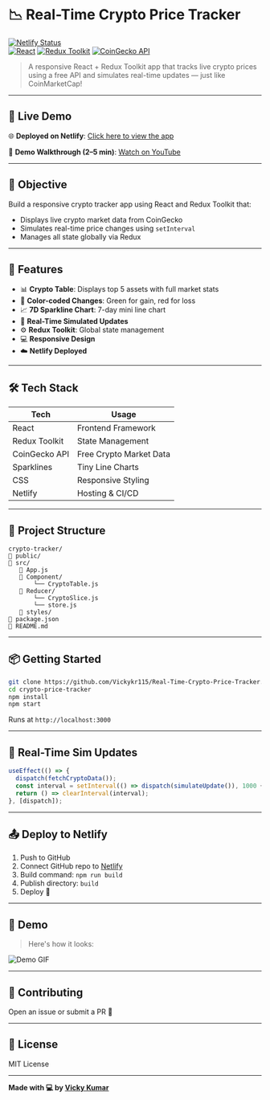 # 📉 Real-Time Crypto Price Tracker

[![Netlify Status](https://api.netlify.com/api/v1/badges/YOUR_NETLIFY_SITE_ID/deploy-status)](https://app.netlify.com/sites/YOUR_PROJECT_NAME/deploys)  
[![React](https://img.shields.io/badge/React-2025-blue?logo=react)](https://reactjs.org)
[![Redux Toolkit](https://img.shields.io/badge/Redux--Toolkit-Modern-purple?logo=redux)](https://redux-toolkit.js.org)
[![CoinGecko API](https://img.shields.io/badge/API-CoinGecko-green?logo=coinmarketcap)](https://www.coingecko.com/en/api)

> A responsive React + Redux Toolkit app that tracks live crypto prices using a free API and simulates real-time updates — just like CoinMarketCap!

---

## 🚀 Live Demo

🌐 **Deployed on Netlify**: [Click here to view the app](https://real-time-crypto-tracker1.netlify.app/)

🎥 **Demo Walkthrough (2–5 min)**: [Watch on YouTube](https://youtu.be/your-demo-link)

---

## 🎯 Objective

Build a responsive crypto tracker app using React and Redux Toolkit that:

- Displays live crypto market data from CoinGecko  
- Simulates real-time price changes using `setInterval`  
- Manages all state globally via Redux

---

## 🧠 Features

- 📊 **Crypto Table**: Displays top 5 assets with full market stats  
- 🎨 **Color-coded Changes**: Green for gain, red for loss  
- 📈 **7D Sparkline Chart**: 7-day mini line chart  
- 🔄 **Real-Time Simulated Updates**  
- ⚙️ **Redux Toolkit**: Global state management  
- 💻 **Responsive Design**  
- ☁️ **Netlify Deployed**

---

## 🛠️ Tech Stack

| Tech             | Usage                                |
|------------------|---------------------------------------|
| React            | Frontend Framework                    |
| Redux Toolkit    | State Management                      |
| CoinGecko API    | Free Crypto Market Data               |
| Sparklines       | Tiny Line Charts                      |
| CSS              | Responsive Styling                    |
| Netlify          | Hosting & CI/CD                       |

---

## 🧱 Project Structure

```
crypto-tracker/
🔻 public/
🔻 src/
   🔻 App.js
   🔻 Component/
       └── CryptoTable.js
   🔻 Reducer/
       └── CryptoSlice.js
       └── store.js    
   🔻 styles/
🔻 package.json
🔻 README.md
```

---

## 📦 Getting Started

```bash
git clone https://github.com/Vickykr115/Real-Time-Crypto-Price-Tracker.git
cd crypto-price-tracker
npm install
npm start
```

Runs at `http://localhost:3000`

---

## 🔄 Real-Time Sim Updates

```js
useEffect(() => {
  dispatch(fetchCryptoData());
  const interval = setInterval(() => dispatch(simulateUpdate()), 1000 + Math.random() * 1000);
  return () => clearInterval(interval);
}, [dispatch]);
```

---

## 📤 Deploy to Netlify

1. Push to GitHub  
2. Connect GitHub repo to [Netlify](https://netlify.com)  
3. Build command: `npm run build`  
4. Publish directory: `build`  
5. Deploy 🎉

---

## 🎢 Demo

> Here's how it looks:

![Demo GIF](https://your-demo-link.gif)

---

## 🤝 Contributing

Open an issue or submit a PR 💬

---

## 📄 License

MIT License

---

**Made with 💻 by [Vicky Kumar](https://github.com/your-username)**

